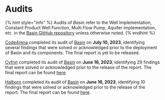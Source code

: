 # Audits

{% hint style="info" %}
Audits of _Basin_ refer to the Well Implementation, Constant Product Well Function, Multi Flow Pump, Aquifer implementation, etc. in the [Basin GitHub repository](https://github.com/BeanstalkFarms/Basin) unless otherwise noted.
{% endhint %}

[Code4rena](https://code4rena.com/) completed its audit of [Basin](https://code4rena.com/contests/2023-07-basin) on **July 10, 2023**, identifying several findings that were solved or acknowledged prior to the deployment of Basin and its components. The final report is yet to be released.

[Cyfrin](https://www.cyfrin.io/) completed its audit of [Basin](https://github.com/BeanstalkFarms/Beanstalk-Audits/blob/main/ecosystem/06-16-23-basin-cyfrin-report.pdf) on **June 16, 2023**, identifying 29 findings that were solved or acknowledged prior to the release of the report. The final report can be found [here](https://bean.money/06-16-23-basin-cyfrin-report).

[Halborn](https://halborn.com/) completed its audit of [Basin](https://github.com/BeanstalkFarms/Beanstalk-Audits/blob/main/ecosystem/06-16-23-basin-halborn-report.pdf) on **June 16, 2023**, identifying 10 findings that were solved or acknowledged prior to the release of the report. The final report can be found [here](https://bean.money/06-16-23-basin-halborn-report).
